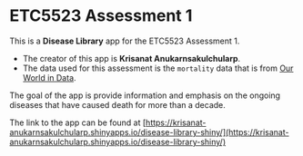 # ETC5523 Assessment 1

This is a **Disease Library** app for the ETC5523 Assessment 1. 

* The creator of this app is **Krisanat Anukarnsakulchularp**.
* The data used for this assessment is the `mortality` data that is from [Our World in Data](https://ourworldindata.org/causes-of-death). 

The goal of the app is provide information and emphasis on the ongoing diseases that have caused death for more than a decade.

The link to the app can be found at [https://krisanat-anukarnsakulchularp.shinyapps.io/disease-library-shiny/](https://krisanat-anukarnsakulchularp.shinyapps.io/disease-library-shiny/)
